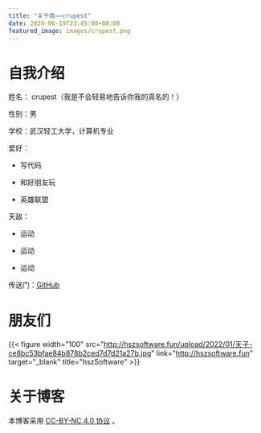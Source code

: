 ```yaml
---
title: "关于我——crupest"
date: 2020-06-19T23:45:08+08:00
featured_image: images/crupest.png
---
```


# 自我介绍

姓名： crupest（我是不会轻易地告诉你我的真名的！）

性别：男

学校：武汉轻工大学，计算机专业

爱好：

- 写代码

- 和好朋友玩

- 英雄联盟

天敌：

- 运动

- 运动

- 运动

传送门：[GitHub](https://github.com/crupest)

# 朋友们

{{< figure width="100" src="http://hszsoftware.fun/upload/2022/01/天子-ce8bc53bfae84b878b2ced7d7d21a27b.jpg" link="http://hszsoftware.fun" target="_blank" title="hszSoftware" >}}

# 关于博客

本博客采用 [CC-BY-NC 4.0 协议](http://creativecommons.org/licenses/by-nc/4.0/) 。
